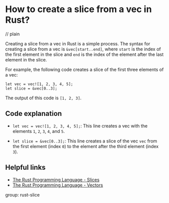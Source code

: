 # How to create a slice from a vec in Rust?
// plain

Creating a slice from a vec in Rust is a simple process. The syntax for creating a slice from a vec is `&vec[start..end]`, where `start` is the index of the first element in the slice and `end` is the index of the element after the last element in the slice.

For example, the following code creates a slice of the first three elements of a vec:
```
let vec = vec![1, 2, 3, 4, 5];
let slice = &vec[0..3];
```
The output of this code is `[1, 2, 3]`.

## Code explanation


- `let vec = vec![1, 2, 3, 4, 5];`: This line creates a vec with the elements `1`, `2`, `3`, `4`, and `5`.

- `let slice = &vec[0..3];`: This line creates a slice of the vec `vec` from the first element (index `0`) to the element after the third element (index `3`).

## Helpful links

- [The Rust Programming Language - Slices](https://doc.rust-lang.org/book/ch04-03-slices.html)
- [The Rust Programming Language - Vectors](https://doc.rust-lang.org/book/ch08-01-vectors.html)

group: rust-slice